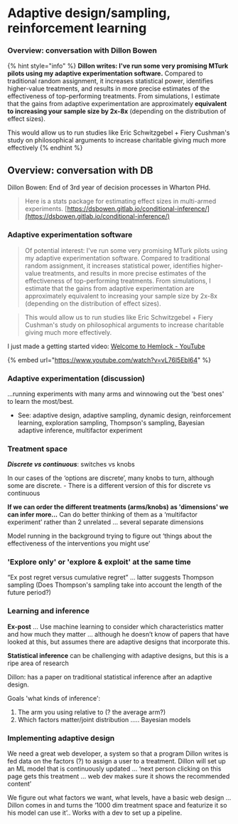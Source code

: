 # Adaptive design/sampling, reinforcement learning

### Overview: conversation with Dillon Bowen

{% hint style="info" %}
**Dillon writes: I've run some very promising MTurk pilots using my adaptive experimentation software.** Compared to traditional random assignment, it increases statistical power, identifies higher-value treatments, and results in more precise estimates of the effectiveness of top-performing treatments. From simulations, I estimate that the gains from adaptive experimentation are approximately **equivalent to increasing your sample size by 2x-8x** (depending on the distribution of effect sizes).

This would allow us to run studies like Eric Schwitzgebel + Fiery Cushman's study on philosophical arguments to increase charitable giving much more effectively
{% endhint %}

## Overview: conversation with DB

Dillon Bowen: End of 3rd year of decision processes in Wharton PHd.

> Here is a stats package for estimating effect sizes in multi-armed experiments. [https://dsbowen.gitlab.io/conditional-inference/](https://dsbowen.gitlab.io/conditional-inference/)

### Adaptive experimentation software

> Of potential interest: I've run some very promising MTurk pilots using my adaptive experimentation software. Compared to traditional random assignment, it increases statistical power, identifies higher-value treatments, and results in more precise estimates of the effectiveness of top-performing treatments. From simulations, I estimate that the gains from adaptive experimentation are approximately equivalent to increasing your sample size by 2x-8x (depending on the distribution of effect sizes).

> This would allow us to run studies like Eric Schwitzgebel + Fiery Cushman's study on philosophical arguments to increase charitable giving much more effectively.

I just made a getting started video: [Welcome to Hemlock - YouTube](https://www.youtube.com/watch?v=vL76l5Ebl64)

{% embed url="https://www.youtube.com/watch?v=vL76l5Ebl64" %}

### **Adaptive experimentation (discussion)**

...running experiments with many arms and winnowing out the 'best ones' to learn the most/best.

* See: adaptive design, adaptive sampling, dynamic design, reinforcement learning, exploration sampling, Thompson's sampling, Bayesian adaptive inference, multifactor experiment

### Treatment space

_**Discrete vs continuous**_: switches vs knobs

In our cases of the ‘options are discrete’, many knobs to turn, although some are discrete. - There is a different version of this for discrete vs continuous

**If we can order the different treatments (arms/knobs) as 'dimensions' we can infer more...** Can do better thinking of them as a ‘multifactor experiment’ rather than 2 unrelated … several separate dimensions

Model running in the background trying to figure out ‘things about the effectiveness of the interventions you might use’

### **'Explore only' or 'explore & exploit' at the same time**

“Ex post regret versus cumulative regret” … latter suggests Thompson sampling (Does Thompson's sampling take into account the length of the future period?)

### **Learning and inference**

**Ex-post** … Use machine learning to consider which characteristics matter and how much they matter … although he doesn’t know of papers that have looked at this, but assumes there are adaptive designs that incorporate this.

**Statistical inference** can be challenging with adaptive designs, but this is a ripe area of research

Dillon: has a paper on traditional statistical inference after an adaptive design.

Goals 'what kinds of inference':

1. The arm you using relative to (? the average arm?)
2. Which factors matter/joint distribution ….. Bayesian models

### Implementing adaptive design

We need a great web developer, a system so that a program Dillon writes is fed data on the factors (?) to assign a user to a treatment. Dillon will set up an ML model that is continuously updated … ‘next person clicking on this page gets this treatment … web dev makes sure it shows the recommended content’

We figure out what factors we want, what levels, have a basic web design … Dillon comes in and turns the ‘1000 dim treatment space and featurize it so his model can use it’.. Works with a dev to set up a pipeline.
